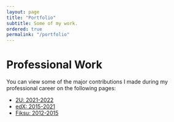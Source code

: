 ```yaml
---
layout: page
title: "Portfolio"
subtitle: Some of my work.
ordered: true
permalink: "/portfolio"
---
```


# Professional Work
You can view some of the major contributions I made during my professional career on the following pages:

* [2U: 2021-2022](/portfolio/2u)
* [edX: 2015-2021](/portfolio/edx)
* [Fiksu: 2012-2015](/portfolio/fiksu)